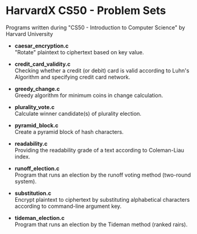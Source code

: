 # HarvardX CS50 - Problem Sets
Programs written during "CS50 - Introduction to Computer Science" by Harvard University

- **caesar_encryption.c**\
  "Rotate" plaintext to ciphertext based on key value.
  
- **credit_card_validity.c**\
  Checking whether a credit (or debit) card is valid according to Luhn's Algorithm and specifying credit card network.
  
- **greedy_change.c**\
  Greedy algorithm for minimum coins in change calculation.
  
- **plurality_vote.c**\
  Calculate winner candidate(s) of plurality election.

- **pyramid_block.c**\
  Create a pyramid block of hash characters.
  
- **readability.c**\
  Providing the readability grade of a text according to Coleman-Liau index.
  
- **runoff_election.c**\
  Program that runs an election by the runoff voting method (two-round system).
  
- **substitution.c**\
  Encrypt plaintext to ciphertext by substituting alphabetical characters according to command-line argument key.

- **tideman_election.c**\
  Program that runs an election by the Tideman method (ranked rairs).
